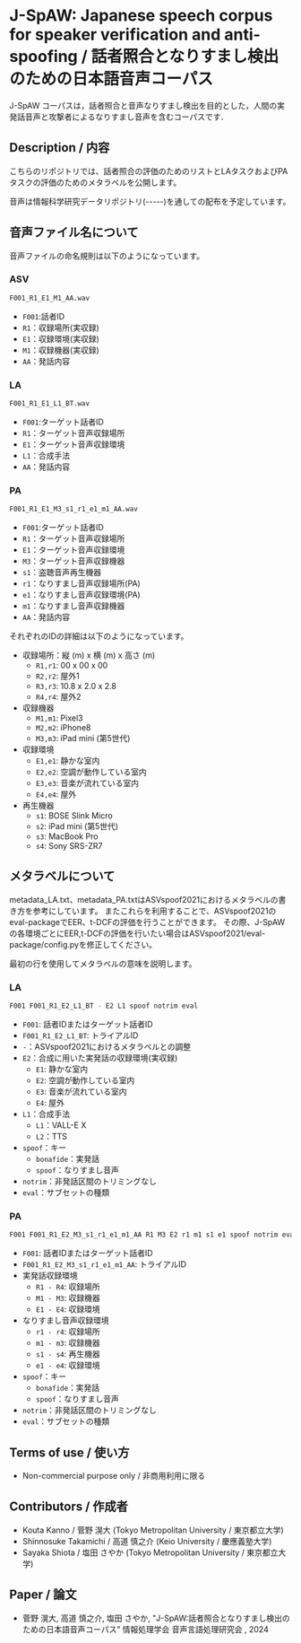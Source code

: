 # J-SpAW: Japanese speech corpus for speaker verification and anti-spoofing / 話者照合となりすまし検出のための日本語音声コーパス

J-SpAW コーパスは，話者照合と音声なりすまし検出を目的とした，人間の実発話音声と攻撃者によるなりすまし音声を含むコーパスです．


## Description / 内容
こちらのリポジトリでは、話者照合の評価のためのリストとLAタスクおよびPAタスクの評価のためのメタラベルを公開します。

音声は情報科学研究データリポジトリ(-----)を通しての配布を予定しています。


## 音声ファイル名について
音声ファイルの命名規則は以下のようになっています。

### ASV
```sh
F001_R1_E1_M1_AA.wav
```
* `F001`:話者ID
* `R1`：収録場所(実収録)
* `E1`：収録環境(実収録)
* `M1`：収録機器(実収録)
* `AA`：発話内容
### LA
```sh
F001_R1_E1_L1_BT.wav
```
* `F001`:ターゲット話者ID
* `R1`：ターゲット音声収録場所
* `E1`：ターゲット音声収録環境
* `L1`：合成手法
* `AA`：発話内容
### PA
```sh
F001_R1_E1_M3_s1_r1_e1_m1_AA.wav
```
* `F001`:ターゲット話者ID
* `R1`：ターゲット音声収録場所
* `E1`：ターゲット音声収録環境
* `M3`：ターゲット音声収録機器
* `s1`：盗聴音声再生機器
* `r1`：なりすまし音声収録場所(PA)
* `e1`：なりすまし音声収録環境(PA)
* `m1`：なりすまし音声収録機器
* `AA`：発話内容

それぞれのIDの詳細は以下のようになっています。
* 収録場所：縦 (m) x 横 (m) x 高さ (m)
    * `R1,r1`: 00 x 00 x 00 
    * `R2,r2`: 屋外1
    * `R3,r3`: 10.8 x 2.0 x 2.8
    * `R4,r4`: 屋外2
* 収録機器
    * `M1,m1`: Pixel3
    * `M2,m2`: iPhone8
    * `M3,m3`: iPad mini (第5世代)
* 収録環境
    * `E1,e1`: 静かな室内
    * `E2,e2`: 空調が動作している室内
    * `E3,e3`: 音楽が流れている室内
    * `E4,e4`: 屋外
* 再生機器
    * `s1`: BOSE Slink Micro 
    * `s2`: iPad mini (第5世代)
    * `s3`: MacBook Pro
    * `s4`: Sony SRS-ZR7


## メタラベルについて
metadata_LA.txt、metadata_PA.txtはASVspoof2021におけるメタラベルの書き方を参考にしています。
またこれらを利用することで、ASVspoof2021のeval-packageでEER、t-DCFの評価を行うことができます。
その際、J-SpAWの各環境ごとにEER,t-DCFの評価を行いたい場合はASVspoof2021/eval-package/config.pyを修正してください。

最初の行を使用してメタラベルの意味を説明します。

### LA
```sh
F001 F001_R1_E2_L1_BT - E2 L1 spoof notrim eval
```
* `F001`: 話者IDまたはターゲット話者ID
* `F001_R1_E2_L1_BT`: トライアルID
* `-`：ASVspoof2021におけるメタラベルとの調整
* `E2`：合成に用いた実発話の収録環境(実収録)
    * `E1`: 静かな室内
    * `E2`: 空調が動作している室内
    * `E3`: 音楽が流れている室内
    * `E4`: 屋外
* `L1`：合成手法
    * `L1`：VALL-E X
    * `L2`：TTS
* `spoof`：キー
    * `bonafide`：実発話
    * `spoof`：なりすまし音声
* `notrim`：非発話区間のトリミングなし
* `eval`：サブセットの種類


### PA
```sh
F001 F001_R1_E2_M3_s1_r1_e1_m1_AA R1 M3 E2 r1 m1 s1 e1 spoof notrim eval
```


* `F001`: 話者IDまたはターゲット話者ID
* `F001_R1_E2_M3_s1_r1_e1_m1_AA`: トライアルID
* 実発話収録環境
  * `R1 - R4`: 収録場所
  * `M1 - M3`: 収録機器
  * `E1 - E4`: 収録環境
* なりすまし音声収録環境
  * `r1 - r4`: 収録場所
  * `m1 - m3`: 収録機器
  * `s1 - s4`: 再生機器
  * `e1 - e4`: 収録環境
* `spoof`：キー
    * `bonafide`：実発話
    * `spoof`：なりすまし音声
* `notrim`：非発話区間のトリミングなし
* `eval`：サブセットの種類


## Terms of use / 使い方
- Non-commercial purpose only / 非商用利用に限る

## Contributors / 作成者
- Kouta Kanno / 菅野 滉大 (Tokyo Metropolitan University / 東京都立大学)
- Shinnosuke Takamichi / 高道 慎之介 (Keio University / 慶應義塾大学)
- Sayaka Shiota / 塩田 さやか (Tokyo Metropolitan University / 東京都立大学)


## Paper / 論文
- 菅野 滉大, 高道 慎之介, 塩田 さやか, "J-SpAW:話者照合となりすまし検出のための日本語音声コーパス" 情報処理学会 音声言語処理研究会 , 2024
